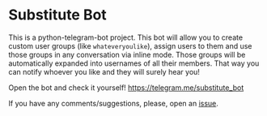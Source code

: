 # Substitute Bot

This is a python-telegram-bot project. This bot will allow you to create custom user groups (like `whateveryoulike`), assign users to them and use those groups in any conversation via inline mode. Those groups will be automatically expanded into usernames of all their members. That way you can notify whoever you like and they will surely hear you!

Open the bot and check it yourself! https://telegram.me/substitute_bot

If you have any comments/suggestions, please, open an [issue](https://github.com/tidylobster/substitute-bot/issues/new). 